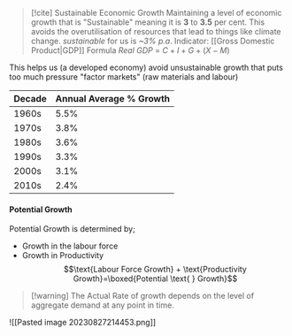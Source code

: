 >[!cite] Sustainable Economic Growth
Maintaining a level of economic growth that is "Sustainable" meaning it is **3** to **3.5** per cent.
This avoids the overutilisation of resources that lead to things like climate change. *sustainable* for us is *~3% p.a*.
Indicator:
[[Gross Domestic Product|GDP]]
Formula
*Real GDP* = $C+I+G+(X-M)$

This helps us (a developed economy) avoid unsustainable growth that puts too much pressure "factor markets" (raw materials and labour)

| Decade | Annual Average % Growth |
| ------ | ----------------------- |
| 1960s  | 5.5%                    |
| 1970s  | 3.8%                    |
| 1980s  | 3.6%                    |
| 1990s  | 3.3%                    |
| 2000s  | 3.1%                    |
| 2010s  | 2.4%                        |

#### Potential Growth
Potential Growth is determined by;
- Growth in the labour force
- Growth in Productivity
$$\text{Labour Force Growth} + \text{Productivity Growth}=\boxed{Potential \text{ } Growth}$$
>[!warning] The Actual Rate of growth depends on the level of aggregate demand at any point in time.

![[Pasted image 20230827214453.png]]

